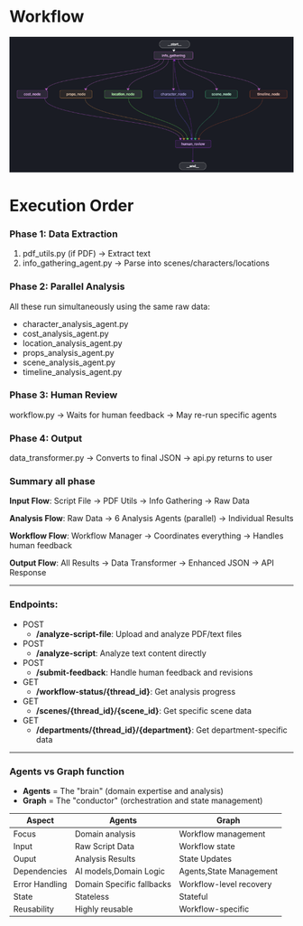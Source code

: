 # Workflow
![Sequential Flow](langgraph_edges.png)

# Execution Order
### Phase 1: Data Extraction
1. pdf_utils.py (if PDF) → Extract text
2. info_gathering_agent.py → Parse into scenes/characters/locations

### Phase 2: Parallel Analysis
All these run simultaneously using the same raw data:
* character_analysis_agent.py
* cost_analysis_agent.py  
* location_analysis_agent.py
* props_analysis_agent.py
* scene_analysis_agent.py
* timeline_analysis_agent.py

### Phase 3: Human Review
workflow.py → Waits for human feedback → May re-run specific agents

### Phase 4: Output
data_transformer.py → Converts to final JSON → api.py returns to user

### Summary all phase
**Input Flow**:
Script File → PDF Utils → Info Gathering → Raw Data

**Analysis Flow**:
Raw Data → 6 Analysis Agents (parallel) → Individual Results

**Workflow Flow**:
Workflow Manager → Coordinates everything → Handles human feedback

**Output Flow**:
All Results → Data Transformer → Enhanced JSON → API Response

---
### Endpoints:

* POST
  * **/analyze-script-file**: Upload and analyze PDF/text files
* POST
  * **/analyze-script**: Analyze text content directly
* POST
  * **/submit-feedback**: Handle human feedback and revisions
* GET
  * **/workflow-status/{thread_id}**: Get analysis progress
* GET
  * **/scenes/{thread_id}/{scene_id}**: Get specific scene data
* GET
  * **/departments/{thread_id}/{department}**: Get department-specific data
---
### Agents vs Graph function
* **Agents** = The "brain" (domain expertise and analysis)
* **Graph** = The "conductor" (orchestration and state management)

|Aspect|Agents|Graph|
|------|------|-----|
|Focus|Domain analysis|Workflow management|
|Input|Raw Script Data|Workflow state|
|Ouput|Analysis Results|State Updates|
|Dependencies|AI models,Domain Logic|Agents,State Management|
|Error Handling|Domain Specific fallbacks|Workflow-level recovery|
|State|Stateless|Stateful|
|Reusability|Highly reusable|Workflow-specific|